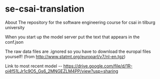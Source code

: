 # se-csai-translation
About The repository for the software engineering course for csai in tilburg university

When you start up the model server put the text that appears in the conf.json

The raw data files are .ignored so you have to download the europal files yourself! (from http://www.statmt.org/europarl/v7/nl-en.tgz)

Link to most recent model -- https://drive.google.com/file/d/1R-oi4f51LJr1c9O5_Gs6_2MNGEZLM4PP/view?usp=sharing
